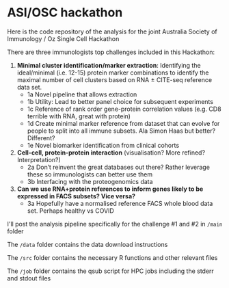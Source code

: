 # ASI/OSC hackathon

Here is the code repository of the analysis for the joint Australia Society of Immunology / Oz Single Cell Hackathon 

There are three immunologists top challenges included in this Hackathon:

1. **Minimal cluster identification/marker extraction**: Identifying the ideal/minimal (i.e. 12-15) protein marker combinations to identify the maximal number of cell clusters based on RNA ± CITE-seq reference data set.
    + 1a Novel pipeline that allows extraction
    + 1b Utility: Lead to better panel choice for subsequent experiments
    + 1c Reference of rank order gene-protein correlation values (e.g. CD8 terrible with RNA, great with protein)
    + 1d Create minimal marker reference from dataset that can evolve for people to split into all immune subsets. Ala Simon Haas but better? Different?
    + 1e Novel biomarker identification from clinical cohorts
2. **Cell-cell, protein-protein interaction** (visualisation? More refined? Interpretation?)
    + 2a Don’t reinvent the great databases out there? Rather leverage these so immunologists can better use them
    + 3b Interfacing with the proteogenomics data
3. **Can we use RNA+protein references to inform genes likely to be expressed in FACS subsets? Vice versa?**
    + 3a Hopefully have a normalised reference FACS whole blood data set. Perhaps healthy vs COVID


I'll post the analysis pipeline specifically for the challenge #1 and #2 in `/main` folder

The  `/data` folder contains the data download instructions

The  `/src` folder contains the necessary R functions and other relevant files 

The  `/job` folder contains the qsub script for HPC jobs including the stderr and stdout files




